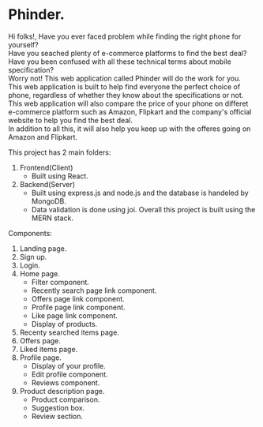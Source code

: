 # Phinder.
Hi folks!,
Have you ever faced problem while finding the right phone for yourself?\
Have you seached plenty of e-commerce platforms to find the best deal?\
Have you been confused with all these technical terms about mobile specification?\
Worry not! This web application called Phinder will do the work for you.\
This web application is built to help find everyone the perfect choice of phone, regardless of whether they know about the specifications or not.\
This web application will also compare the price of your phone on differet e-commerce platform such as Amazon, Flipkart and the company's official website to help you find the best deal.\
In addition to all this, it will also help you keep up with the offeres going on Amazon and Flipkart.

This project has 2 main folders:
1. Frontend(Client)
    - Built using React.
2. Backend(Server)
    - Built using express.js and node.js and the database is handeled by MongoDB.
    - Data validation is done using joi. 
Overall this project is built using the MERN stack.

Components:
1. Landing page.
2. Sign up.
3. Login.  
4. Home page.
    - Filter component.
    - Recently search page link component.
    - Offers page link component.
    - Profile page link component.
    - Like page link component.
    - Display of products.
5. Recenty searched items page.
6. Offers page.
7. Liked items page.
8. Profile page.
    - Display of your profile.
    - Edit profile component.
    - Reviews component.
9. Product description page.
    - Product comparison.
    - Suggestion box.
    - Review section.



